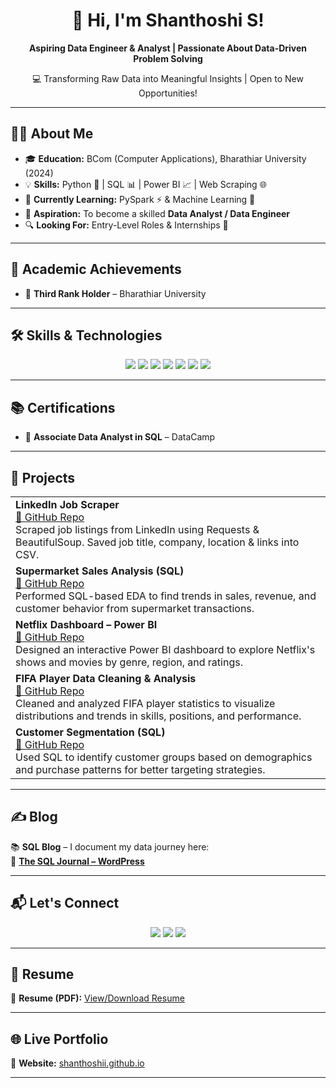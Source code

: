 <h1 align="center">🌟 Hi, I'm Shanthoshi S!</h1>

<p align="center">
  <strong>Aspiring Data Engineer & Analyst | Passionate About Data-Driven Problem Solving</strong>
</p>

<p align="center">
  💻 Transforming Raw Data into Meaningful Insights | Open to New Opportunities!
</p>

---

## 🧑‍💼 About Me  

- 🎓 **Education:** BCom (Computer Applications), Bharathiar University (2024)  
- 💡 **Skills:** Python 🐍 | SQL 📊 | Power BI 📈 | Web Scraping 🌐  
- 📌 **Currently Learning:** PySpark ⚡ & Machine Learning 🤖  
- 🎯 **Aspiration:** To become a skilled **Data Analyst / Data Engineer**  
- 🔍 **Looking For:** Entry-Level Roles & Internships 🎯  

---

## 🏅 Academic Achievements

- 🥉 **Third Rank Holder** – Bharathiar University
  
---

## 🛠 Skills & Technologies  

<p align="center">
  <img src="https://img.shields.io/badge/Python-3776AB?style=for-the-badge&logo=python&logoColor=white" />
  <img src="https://img.shields.io/badge/Pandas-150458?style=for-the-badge&logo=pandas&logoColor=white" />
  <img src="https://img.shields.io/badge/NumPy-013243?style=for-the-badge&logo=numpy&logoColor=white" />
  <img src="https://img.shields.io/badge/Seaborn-4B8BBE?style=for-the-badge&logo=python&logoColor=white" />
  <img src="https://img.shields.io/badge/SQL-4479A1?style=for-the-badge&logo=postgresql&logoColor=white" />
  <img src="https://img.shields.io/badge/Power%20BI-F2C811?style=for-the-badge&logo=powerbi&logoColor=black" />
  <img src="https://img.shields.io/badge/Web%20Scraping-FF6F00?style=for-the-badge&logo=python&logoColor=white" />
</p>

---

## 📚 Certifications  

- 🏅 **Associate Data Analyst in SQL** – DataCamp  
 
---

## 🚀 Projects  

<div align="center">

<table>
  <tr>
    <td><strong>LinkedIn Job Scraper</strong><br>
    <a href="https://github.com/shanthoshii/Linkedin-Job-Scraper-Using-Web-Scraping">🔗 GitHub Repo</a><br>
    Scraped job listings from LinkedIn using Requests & BeautifulSoup. Saved job title, company, location & links into CSV.
    </td>
  </tr>

  <tr>
    <td><strong>Supermarket Sales Analysis (SQL)</strong><br>
    <a href="https://github.com/shanthoshii/Supermarket-Sales-Analysis-Exploratory-Data-Analysis-Using-SQL">🔗 GitHub Repo</a><br>
    Performed SQL-based EDA to find trends in sales, revenue, and customer behavior from supermarket transactions.
    </td>
  </tr>

  <tr>
    <td><strong>Netflix Dashboard – Power BI</strong><br>
    <a href="https://github.com/shanthoshii/Netflix-Dashboard-POWER-BI">🔗 GitHub Repo</a><br>
    Designed an interactive Power BI dashboard to explore Netflix's shows and movies by genre, region, and ratings.
    </td>
  </tr>

  <tr>
    <td><strong>FIFA Player Data Cleaning & Analysis</strong><br>
    <a href="https://github.com/shanthoshii/FIFA-Player-Data-Cleaning-Analysis-Visualization">🔗 GitHub Repo</a><br>
    Cleaned and analyzed FIFA player statistics to visualize distributions and trends in skills, positions, and performance.
    </td>
  </tr>

  <tr>
    <td><strong>Customer Segmentation (SQL)</strong><br>
    <a href="https://github.com/shanthoshii/-Customer-Segmentation-Analysis-using-SQL">🔗 GitHub Repo</a><br>
    Used SQL to identify customer groups based on demographics and purchase patterns for better targeting strategies.
    </td>
  </tr>

</table>

</div>

---

## ✍ Blog  

📚 **SQL Blog** – I document my data journey here:  
🔗 [**The SQL Journal – WordPress**](https://senthilshanthoshi.wordpress.com/2025/03/21/sql/)

---

## 📬 Let's Connect  

<p align="center">
  <a href="mailto:shanthoshi0504@gmail.com"><img src="https://img.shields.io/badge/Gmail-D14836?style=for-the-badge&logo=gmail&logoColor=white" /></a>
  <a href="https://www.linkedin.com/in/shanthoshi-s"><img src="https://img.shields.io/badge/LinkedIn-0A66C2?style=for-the-badge&logo=linkedin&logoColor=white" /></a>
  <a href="https://github.com/shanthoshii"><img src="https://img.shields.io/badge/GitHub-181717?style=for-the-badge&logo=github&logoColor=white" /></a>
</p>

---

## 📄 Resume  

📌 **Resume (PDF):** [View/Download Resume](https://shanthoshii.github.io/Shanthoshi_S)

---

## 🌐 Live Portfolio  

🔗 **Website:** [shanthoshii.github.io](https://shanthoshii.github.io)

---
